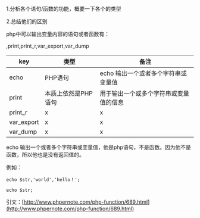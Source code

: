 1.分析各个语句/函数的功能，概要一下各个的类型

2.总结他们的区别

php中可以输出变量内容的语句或者函数有：

,print,print\_r,var\_export,var\_dump 

|key|类型|备注|
|--|--|--|
|echo|PHP语句|echo 输出一个或者多个字符串或变量值|
|print|本质上依然是PHP语句|用于输出一个或多个字符串或变量值的信息|
|print_r|x|x|
|var_export|x|x|
|var_dump|x|x|


echo 输出一个或者多个字符串或变量值，他是php语句，不是函数。因为他不是函数，所以他也是没有返回值的。

例如：

```
echo $str,'world','hello！';

echo $str;
```

引文：[http://www.phpernote.com/php-function/689.html](http://www.phpernote.com/php-function/689.html)

